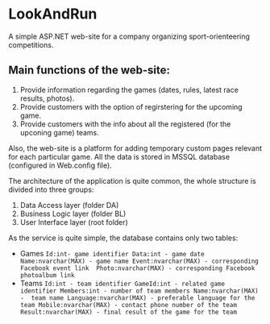 # LookAndRun
A simple ASP.NET web-site for a company organizing sport-orienteering competitions.

## Main functions of the web-site:
1) Provide information regarding the games (dates, rules, latest race results, photos).
2) Provide customers with the option of regirstering for the upcoming game.
3) Provide customers with the info about all the registered (for the upconing game) teams.

Also, the web-site is a platform for adding temporary custom pages relevant for each particular game. 
All the data is stored in MSSQL database (configured in Web.config file). 

The architecture of the application is quite common, the whole structure is divided into three groups:
1) Data Access layer (folder DA) 
2) Business Logic layer (folder BL)
3) User Interface layer (root folder)

As the service is quite simple, the database contains only two tables:
- Games 
          ```
          Id:int- game identifier
          Data:int - game date
          Name:nvarchar(MAX) - game name
          Event:nvarchar(MAX) - corresponding Facebook event link 
          Photo:nvarchar(MAX) - corresponding Facebook photoalbum link
          ```
- Teams 
          ```
          Id:int - team identifier
          GameId:int - related game identifier
          Members:int - number of team members
          Name:nvarchar(MAX) -  team name
          Language:nvarchar(MAX) - preferable language for the team
          Mobile:nvarchar(MAX) - contact phone number of the team
          Result:nvarchar(MAX) - final result of the game for the team
          ```
